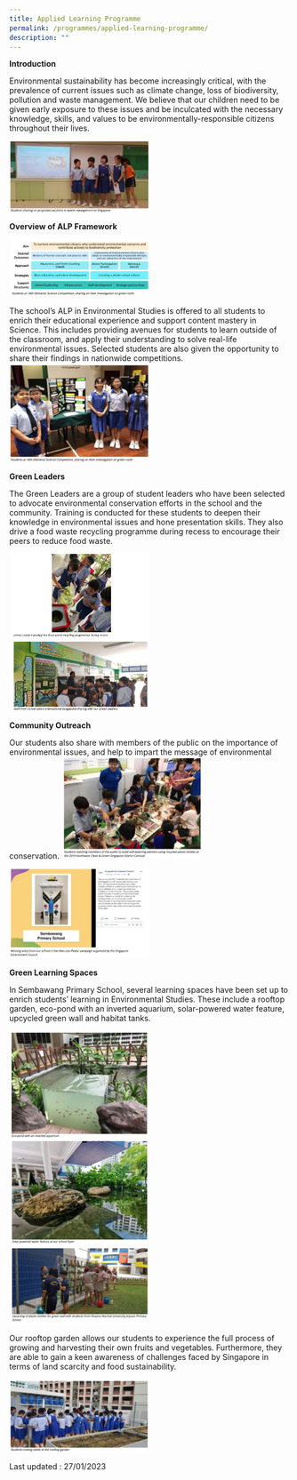 ```yaml
---
title: Applied Learning Programme
permalink: /programmes/applied-learning-programme/
description: ""
---
```

**Introduction**  
  

Environmental sustainability has become increasingly critical, with the prevalence of current issues such as climate change, loss of biodiversity, pollution and waste management. We believe that our children need to be given early exposure to these issues and be inculcated with the necessary knowledge, skills, and values to be environmentally-responsible citizens throughout their lives.

<img src="/images/alp1.png" style="width:50%">

**Overview of ALP Framework**

<img src="/images/framwork.png" style="width:50%">

The school’s ALP in Environmental Studies is offered to all students to enrich their educational experience and support content mastery in Science. This includes providing avenues for students to learn outside of the classroom, and apply their understanding to solve real-life environmental issues. Selected students are also given the opportunity to share their findings in nationwide competitions.
<img src="images/alp2.png" 
     style="width:50%">

**Green Leaders**

The Green Leaders are a group of student leaders who have been selected to advocate environmental conservation efforts in the school and the community. Training is conducted for these students to deepen their knowledge in environmental issues and hone presentation skills. They also drive a food waste recycling programme during recess to encourage their peers to reduce food waste.

<img src="/images/alp3.png" style="width:50%">

**Community Outreach**

Our students also share with members of the public on the importance of environmental issues, and help to impart the message of environmental conservation.
<img src="/images/alp4.png" style="width:50%">

<img src="images/alp5.png" style="width:50%">

**Green Learning Spaces**

In Sembawang Primary School, several learning spaces have been set up to enrich students’ learning in Environmental Studies. These include a rooftop garden, eco-pond with an inverted aquarium, solar-powered water feature, upcycled green wall and habitat tanks.

<img src="/images/alp6.png" style="width:50%">

<img src="/images/alp7.png" style="width:50%">

<img src="/images/alp8.png" style="width:50%">

Our rooftop garden allows our students to experience the full process of growing and harvesting their own fruits and vegetables. Furthermore, they are able to gain a keen awareness of challenges faced by Singapore in terms of land scarcity and food sustainability.

<img src="/images/alp9.png" style="width:50%">

Last updated : 27/01/2023
